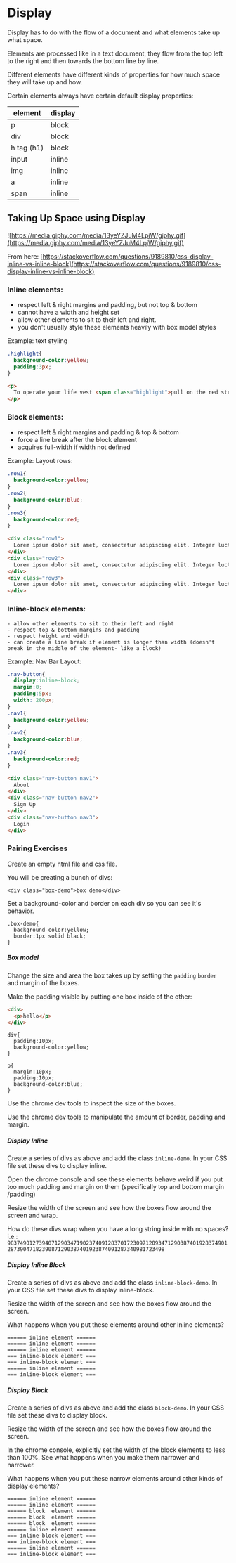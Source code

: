# Display

Display has to do with the flow of a document and what elements take up what space.

Elements are processed like in a text document, they flow from the top left to the right and then towards the bottom line by line.

Different elements have different kinds of properties for how much space they will take up and how.

Certain elements always have certain default display properties:


| element | display |
|--- | --- |
| p | block |
| div | block |
| h tag (h1) | block |
| input | inline |
| img | inline |
| a | inline |
| span | inline |

## Taking Up Space using Display

![https://media.giphy.com/media/13yeYZJuM4LpjW/giphy.gif](https://media.giphy.com/media/13yeYZJuM4LpjW/giphy.gif)

From here: [https://stackoverflow.com/questions/9189810/css-display-inline-vs-inline-block](https://stackoverflow.com/questions/9189810/css-display-inline-vs-inline-block)

### Inline elements:

  - respect left & right margins and padding, but not top & bottom
  - cannot have a width and height set
  - allow other elements to sit to their left and right.
  - you don't usually style these elements heavily with box model styles

  Example: text styling
```css
.highlight{
  background-color:yellow;
  padding:3px;
}
```

```html
<p>
  To operate your life vest <span class="highlight">pull on the red strap</span>. If it does not inflate, blow on the attached tube.
</p>
```

### Block elements:

- respect left & right margins and padding & top & bottom
- force a line break after the block element
- acquires full-width if width not defined

Example: Layout rows:
```css
.row1{
  background-color:yellow;
}
.row2{
  background-color:blue;
}
.row3{
  background-color:red;
}
```

```html
<div class="row1">
  Lorem ipsum dolor sit amet, consectetur adipiscing elit. Integer luctus a nulla in efficitur.
</div>
<div class="row2">
  Lorem ipsum dolor sit amet, consectetur adipiscing elit. Integer luctus a nulla in efficitur.
</div>
<div class="row3">
  Lorem ipsum dolor sit amet, consectetur adipiscing elit. Integer luctus a nulla in efficitur.
</div>
```

### Inline-block elements:

    - allow other elements to sit to their left and right
    - respect top & bottom margins and padding
    - respect height and width
    - can create a line break if element is longer than width (doesn't break in the middle of the element- like a block)


Example: Nav Bar Layout:
```css
.nav-button{
  display:inline-block;
  margin:0;
  padding:5px;
  width: 200px;
}
.nav1{
  background-color:yellow;
}
.nav2{
  background-color:blue;
}
.nav3{
  background-color:red;
}
```

```html
<div class="nav-button nav1">
  About
</div>
<div class="nav-button nav2">
  Sign Up
</div>
<div class="nav-button nav3">
  Login
</div>
```


### Pairing Exercises

Create an empty html file and css file.

You will be creating a bunch of divs:

```
<div class="box-demo">box demo</div>
```

Set a background-color and border on each div so you can see it's behavior.
```
.box-demo{
  background-color:yellow;
  border:1px solid black;
}
```

##### Box model
Change the size and area the box takes up by setting the `padding` `border` and margin of the boxes.

Make the padding visible by putting one box inside of the other:

```HTML
<div>
  <p>hello</p>
</div>
```

```
div{
  padding:10px;
  background-color:yellow;
}

p{
  margin:10px;
  padding:10px;
  background-color:blue;
}
```

Use the chrome dev tools to inspect the size of the boxes.

Use the chrome dev tools to manipulate the amount of border, padding and margin.

##### Display Inline

Create a series of divs as above and add the class `inline-demo`. In your CSS file set these divs to display inline.

Open the chrome console and see these elements behave weird if you put too much padding and margin on them (specifically top and bottom margin /padding)

Resize the width of the screen and see how the boxes flow around the screen and wrap.

How do these divs wrap when you have a long string inside with no spaces? i.e.: `983749012739407129034719023740912837017230971209347129038740192837490128739047182390871290387401923874091287340981723498`

##### Display Inline Block

Create a series of divs as above and add the class `inline-block-demo`. In your CSS file set these divs to display inline-block.

Resize the width of the screen and see how the boxes flow around the screen.

What happens when you put these elements around other inline elements?

```
====== inline element ======
====== inline element ======
====== inline element ======
=== inline-block element ===
=== inline-block element ===
====== inline element ======
=== inline-block element ===
```

##### Display Block
Create a series of divs as above and add the class `block-demo`. In your CSS file set these divs to display block.

Resize the width of the screen and see how the boxes flow around the screen.

In the chrome console, explicitly set the width of the block elements to less than 100%. See what happens when you make them narrower and narrower.

What happens when you put these narrow elements around other kinds of display elements?

```
====== inline element ======
====== inline element ======
====== block  element ======
====== block  element ======
====== block  element ======
====== inline element ======
=== inline-block element ===
=== inline-block element ===
====== inline element ======
=== inline-block element ===
```

